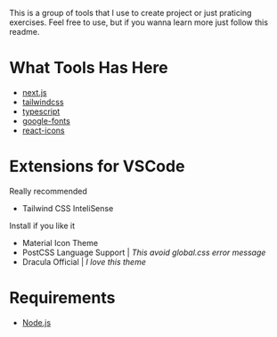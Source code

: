 This is a group of tools that I use to create project or just praticing exercises. Feel free to use, but if you wanna learn more just follow this readme.

# What Tools Has Here

- [next.js](https://nextjs.org/)
- [tailwindcss](https://tailwindcss.com/)
- [typescript](https://www.typescriptlang.org/)
- [google-fonts](https://fonts.google.com/)
- [react-icons](https://react-icons.github.io/react-icons)

# Extensions for VSCode

Really recommended
- Tailwind CSS InteliSense

Install if you like it
- Material Icon Theme
- PostCSS Language Support | *This avoid global.css error message*
- Dracula Official | *I love this theme*

# Requirements

- [Node.js](https://nodejs.org/en/)
